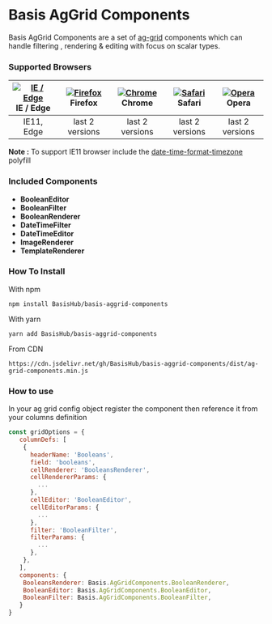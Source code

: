 # Basis AgGrid Components

Basis AgGrid Components are a set of [ag-grid](https://www.ag-grid.com/) components which can handle filtering , rendering & editing with focus on scalar types.

### Supported Browsers

| [![IE / Edge](https://raw.githubusercontent.com/alrra/browser-logos/master/src/edge/edge_48x48.png)](http://godban.github.io/browsers-support-badges/) IE / Edge | [![Firefox](https://raw.githubusercontent.com/alrra/browser-logos/master/src/firefox/firefox_48x48.png)](http://godban.github.io/browsers-support-badges/) Firefox | [![Chrome](https://raw.githubusercontent.com/alrra/browser-logos/master/src/chrome/chrome_48x48.png)](http://godban.github.io/browsers-support-badges/) Chrome | [![Safari](https://raw.githubusercontent.com/alrra/browser-logos/master/src/safari/safari_48x48.png)](http://godban.github.io/browsers-support-badges/) Safari | [![Opera](https://raw.githubusercontent.com/alrra/browser-logos/master/src/opera/opera_48x48.png)](http://godban.github.io/browsers-support-badges/) Opera |
| :---: | :---: | :---: | :---: | :---: |
| IE11, Edge | last 2 versions | last 2 versions | last 2 versions | last 2 versions |

**Note :** To support IE11 browser include the [date-time-format-timezone](https://github.com/formatjs/date-time-format-timezone/) polyfill

### Included Components 

* **BooleanEditor**
* **BooleanFilter**
* **BooleanRenderer**
* **DateTimeFilter**
* **DateTimeEditor**
* **ImageRenderer**
* **TemplateRenderer**

### How To Install

With npm

```text
npm install BasisHub/basis-aggrid-components 
```

With yarn

```text
yarn add BasisHub/basis-aggrid-components
```

From CDN 

```text
https://cdn.jsdelivr.net/gh/BasisHub/basis-aggrid-components/dist/ag-grid-components.min.js
```

### How to use 

In your ag grid config object register the component then reference it from your columns definition

```javascript
const gridOptions = {
   columnDefs: [
    {
      headerName: 'Booleans',
      field: 'booleans',
      cellRenderer: 'BooleansRenderer',
      cellRendererParams: {
        ...
      },      
      cellEditor: 'BooleanEditor',
      cellEditorParams: {
        ...
      },
      filter: 'BooleanFilter',
      filterParams: {
        ...
      },      
    },
   ],
   components: {
    BooleansRenderer: Basis.AgGridComponents.BooleanRenderer,
    BooleanEditor: Basis.AgGridComponents.BooleanEditor,
    BooleanFilter: Basis.AgGridComponents.BooleanFilter,
   }
}
```



